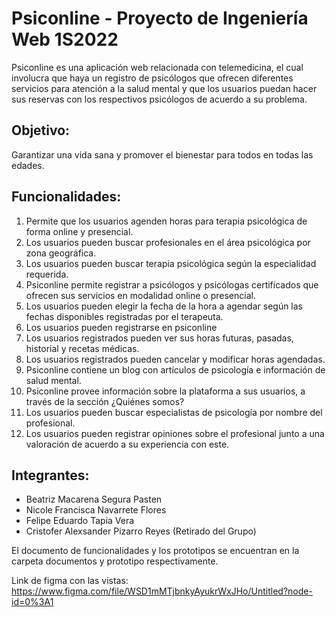 # Psiconline - Proyecto de Ingeniería Web 1S2022

Psiconline es una aplicación web relacionada con telemedicina, el cual involucra que haya un registro de psicólogos que ofrecen diferentes servicios para atención a la salud mental y que los usuarios puedan hacer sus reservas con los respectivos psicólogos de acuerdo a su problema.
## Objetivo: 
Garantizar una vida sana y promover el bienestar para todos en todas las edades.
## Funcionalidades:
1. Permite que los usuarios agenden horas para terapia psicológica de forma online y presencial.
2. Los usuarios pueden buscar profesionales en el área psicológica por zona geográfica.
3. Los usuarios pueden buscar terapia psicológica según la especialidad requerida.
4. Psiconline permite registrar a psicólogos y psicólogas certificados que ofrecen sus servicios en modalidad online o presencial.
5. Los usuarios pueden elegir la fecha de la hora a agendar según las fechas disponibles registradas por el terapeuta.
6. Los usuarios pueden registrarse en psiconline
7. Los usuarios registrados pueden ver sus horas futuras, pasadas, historial y recetas médicas.
8. Los usuarios registrados pueden cancelar y modificar horas agendadas.
9. Psiconline contiene un blog con artículos de psicología e información de salud mental.
10. Psiconline provee información sobre la plataforma a sus usuarios, a través de la sección ¿Quiénes somos?
11. Los usuarios pueden buscar especialistas de psicología por nombre del profesional.
12. Los usuarios pueden registrar opiniones sobre el profesional junto a una valoración de acuerdo a su experiencia con este.

## Integrantes:
- Beatriz Macarena Segura Pasten
- Nicole Francisca Navarrete Flores
- Felipe Eduardo Tapia Vera
- Cristofer Alexsander Pizarro Reyes (Retirado del Grupo)

El documento de funcionalidades y los prototipos se encuentran en la carpeta documentos y prototipo respectivamente.


Link de figma con las vistas: https://www.figma.com/file/WSD1mMTjbnkyAyukrWxJHo/Untitled?node-id=0%3A1
